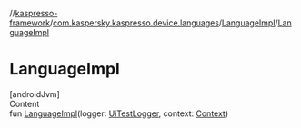 //[kaspresso-framework](../../index.md)/[com.kaspersky.kaspresso.device.languages](../index.md)/[LanguageImpl](index.md)/[LanguageImpl](-language-impl.md)



# LanguageImpl  
[androidJvm]  
Content  
fun [LanguageImpl](-language-impl.md)(logger: [UiTestLogger](../../com.kaspersky.kaspresso.logger/-ui-test-logger/index.md), context: [Context](https://developer.android.com/reference/kotlin/android/content/Context.html))  



